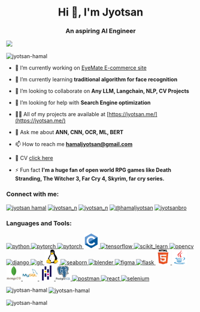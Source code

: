 <h1 align="center">Hi 👋, I'm Jyotsan</h1>
<h3 align="center">An aspiring AI Engineer</h3>

![](https://media4.giphy.com/media/v1.Y2lkPTc5MGI3NjExYWk0YWc1dm5kYWYyeG11NmdlMjc5N3h6MGk0aTZvb2pubDN3ODhmNiZlcD12MV9pbnRlcm5hbF9naWZfYnlfaWQmY3Q9Zw/3o7btSIGiuRJZJCS9W/giphy.gif)

<p align="left"> <img src="https://komarev.com/ghpvc/?username=jyotsan-hamal&label=Profile%20views&color=0e75b6&style=flat" alt="jyotsan-hamal" /> </p>



- 🔭 I’m currently working on [EyeMate E-commerce site](https://github.com/Jyotsan-Hamal/EyeMate)

- 🌱 I’m currently learning **traditional algorithm for face recognition**

- 👯 I’m looking to collaborate on **Any LLM, Langchain, NLP, CV Projects**

- 🤝 I’m looking for help with **Search Engine optimization**

- 👨‍💻 All of my projects are available at [https://jyotsan.me/](https://jyotsan.me/)

- 💬 Ask me about **ANN, CNN, OCR, ML, BERT**

- 📫 How to reach me **hamaljyotsan@gmail.com**

- 📄 CV [click here](https://jyotsan.me/img/CV.pdf)

- ⚡ Fun fact **I'm a huge fan of open world RPG games like Death Stranding, The Witcher 3, Far Cry 4, Skyrim, far cry series.**

<h3 align="left">Connect with me:</h3>
<p align="left">
<a href="https://www.linkedin.com/in/jyotsan-hamal-621317264/" target="blank"><img align="center" src="https://user-images.githubusercontent.com/74038190/235294012-0a55e343-37ad-4b0f-924f-c8431d9d2483.gif" alt="jyotsan hamal" height="50" width="50" /></a>
<a href="https://kaggle.com/jyotsan_n" target="blank"><img align="center" src="https://raw.githubusercontent.com/rahuldkjain/github-profile-readme-generator/master/src/images/icons/Social/kaggle.svg" alt="jyotsan_n" height="30" width="40" /></a>
<a href="https://instagram.com/jyotsan_n" target="blank"><img align="center" src="https://user-images.githubusercontent.com/74038190/235294013-a33e5c43-a01c-43f6-b44d-a406d8b4ab75.gif" alt="jyotsan_n" height="50" width="50" /></a>
<a href="https://www.hackerrank.com/profile/hamaljyotsan" target="blank"><img align="center" src="https://raw.githubusercontent.com/rahuldkjain/github-profile-readme-generator/master/src/images/icons/Social/hackerrank.svg" alt="@hamaljyotsan" height="30" width="40" /></a>
<a href="https://www.leetcode.com/jyotsanbro" target="blank"><img align="center" src="https://raw.githubusercontent.com/rahuldkjain/github-profile-readme-generator/master/src/images/icons/Social/leet-code.svg" alt="jyotsanbro" height="30" width="40" /></a>
</p>

<h3 align="left">Languages and Tools:</h3>
<a href="https://www.python.org" target="_blank" rel="noreferrer"> <img src="https://user-images.githubusercontent.com/74038190/212257472-08e52665-c503-4bd9-aa20-f5a4dae769b5.gif" alt="python" width="40" height="40"/> </a> 
<a href="https://pytorch.org/" target="_blank" rel="noreferrer"> <img src="https://www.vectorlogo.zone/logos/pytorch/pytorch-icon.svg" alt="pytorch" width="40" height="40"/> </a> 
<a href="" target="_blank" rel="noreferrer"> <img src="https://user-images.githubusercontent.com/74038190/212281756-450d3ffa-9335-4b98-a965-db8a18fee927.gif" alt="pytorch" width="40" height="40"/> </a>
<a href="https://www.cprogramming.com/" target="_blank" rel="noreferrer"> <img src="https://raw.githubusercontent.com/devicons/devicon/master/icons/c/c-original.svg" alt="c" width="40" height="40"/> </a> 
<a href="https://www.tensorflow.org" target="_blank" rel="noreferrer"> <img src="https://www.vectorlogo.zone/logos/tensorflow/tensorflow-icon.svg" alt="tensorflow" width="40" height="40"/> </a>
<a href="https://scikit-learn.org/" target="_blank" rel="noreferrer"> <img src="https://upload.wikimedia.org/wikipedia/commons/0/05/Scikit_learn_logo_small.svg" alt="scikit_learn" width="40" height="40"/> </a> 
<a href="https://opencv.org/" target="_blank" rel="noreferrer"> <img src="https://www.vectorlogo.zone/logos/opencv/opencv-icon.svg" alt="opencv" width="40" height="40"/> </a> 
<a href="https://www.djangoproject.com/" target="_blank" rel="noreferrer"> <img src="https://cdn.worldvectorlogo.com/logos/django.svg" alt="django" width="40" height="40"/> </a> 
<a href="https://git-scm.com/" target="_blank" rel="noreferrer"> <img src="https://user-images.githubusercontent.com/74038190/212281775-b468df30-4edc-4bf8-a4ee-f52e1aaddc86.gif" alt="git" width="80" height="40"/> </a> 
<a href="https://www.linux.org/" target="_blank" rel="noreferrer"> <img src="https://raw.githubusercontent.com/devicons/devicon/master/icons/linux/linux-original.svg" alt="linux" width="40" height="40"/> </a>
<a href="https://seaborn.pydata.org/" target="_blank" rel="noreferrer"> <img src="https://seaborn.pydata.org/_images/logo-mark-lightbg.svg" alt="seaborn" width="40" height="40"/> </a> 
<a href="https://www.blender.org/" target="_blank" rel="noreferrer"> <img src="https://download.blender.org/branding/community/blender_community_badge_white.svg" alt="blender" width="40" height="40"/> </a> 
<a href="https://www.figma.com/" target="_blank" rel="noreferrer"> <img src="https://www.vectorlogo.zone/logos/figma/figma-icon.svg" alt="figma" width="40" height="40"/> </a> 
<a href="https://flask.palletsprojects.com/" target="_blank" rel="noreferrer"> <img src="https://www.vectorlogo.zone/logos/pocoo_flask/pocoo_flask-icon.svg" alt="flask" width="40" height="40"/> </a> 
<a href="https://www.w3.org/html/" target="_blank" rel="noreferrer"> <img src="https://raw.githubusercontent.com/devicons/devicon/master/icons/html5/html5-original-wordmark.svg" alt="html5" width="40" height="40"/> </a> 
<a href="https://www.java.com" target="_blank" rel="noreferrer"> <img src="https://raw.githubusercontent.com/devicons/devicon/master/icons/java/java-original.svg" alt="java" width="40" height="40"/> </a> 
<a href="https://www.mongodb.com/" target="_blank" rel="noreferrer"> <img src="https://raw.githubusercontent.com/devicons/devicon/master/icons/mongodb/mongodb-original-wordmark.svg" alt="mongodb" width="40" height="40"/> </a> 
<a href="https://www.mysql.com/" target="_blank" rel="noreferrer"> <img src="https://raw.githubusercontent.com/devicons/devicon/master/icons/mysql/mysql-original-wordmark.svg" alt="mysql" width="40" height="40"/> </a> 
<a href="https://pandas.pydata.org/" target="_blank" rel="noreferrer"> <img src="https://raw.githubusercontent.com/devicons/devicon/2ae2a900d2f041da66e950e4d48052658d850630/icons/pandas/pandas-original.svg" alt="pandas" width="40" height="40"/> </a> 
<a href="https://www.postgresql.org" target="_blank" rel="noreferrer"> <img src="https://raw.githubusercontent.com/devicons/devicon/master/icons/postgresql/postgresql-original-wordmark.svg" alt="postgresql" width="40" height="40"/> </a> <a href="https://postman.com" target="_blank" rel="noreferrer"> <img src="https://www.vectorlogo.zone/logos/getpostman/getpostman-icon.svg" alt="postman" width="40" height="40"/> </a> 
<a href="https://reactjs.org/" target="_blank" rel="noreferrer"> <img src="https://user-images.githubusercontent.com/74038190/212257467-871d32b7-e401-42e8-a166-fcfd7baa4c6b.gif" alt="react" width="40" height="40"/> </a> 
<a href="https://www.selenium.dev" target="_blank" rel="noreferrer"> <img src="https://raw.githubusercontent.com/detain/svg-logos/780f25886640cef088af994181646db2f6b1a3f8/svg/selenium-logo.svg" alt="selenium" width="40" height="40"/> </a> 

<p><img align="left" src="https://github-readme-stats.vercel.app/api/top-langs?username=jyotsanh&show_icons=true&locale=en&layout=compact" alt="jyotsan-hamal" /></p>

<p>&nbsp;<img align="center" src="https://github-readme-stats.vercel.app/api?username=jyotsanh&show_icons=true&locale=en" alt="jyotsan-hamal" /></p>

<p><img align="center" src="https://github-readme-streak-stats.herokuapp.com/?user=jyotsanh&" alt="jyotsan-hamal" /></p>
<a src="./fly.gif" height="700" width="600" /></a>


